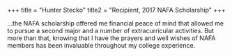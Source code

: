 +++
title = "Hunter Stecko"
title2 = "Recipient, 2017 NAFA Scholarship"
+++

...the NAFA scholarship offered me financial peace of mind that allowed me to pursue a second major and a number of extracurricular activities. But more than that, knowing that I have the prayers and well wishes of NAFA members has been invaluable throughout my college experience.
